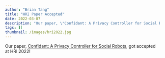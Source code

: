 ```yaml
---
author: "Brian Tang"
title: "HRI Paper Accepted"
date: 2022-03-07
description: "Our paper, \"Confidant: A Privacy Controller for Social Robots\", got accepted at HRI 2022! 🤖"
tags: []
thumbnail: /images/hri2022.jpg
---
```


Our paper, [Confidant: A Privacy Controller for Social Robots](/en/projects/post_004), got accepted at HRI 2022!